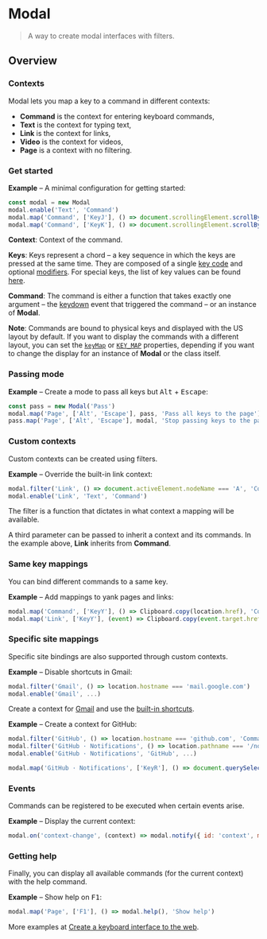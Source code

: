 # Modal

> A way to create modal interfaces with filters.

## Overview

### Contexts

Modal lets you map a key to a command in different contexts:

- **Command** is the context for entering keyboard commands,
- **Text** is the context for typing text,
- **Link** is the context for links,
- **Video** is the context for videos,
- **Page** is a context with no filtering.

### Get started

**Example** – A minimal configuration for getting started:

``` javascript
const modal = new Modal
modal.enable('Text', 'Command')
modal.map('Command', ['KeyJ'], () => document.scrollingElement.scrollBy({ top: 60 }), 'Scroll down')
modal.map('Command', ['KeyK'], () => document.scrollingElement.scrollBy({ top: -60 }), 'Scroll up')
```

**Context**: Context of the command.

**Keys**: Keys represent a chord – a key sequence in which the keys are pressed at the same time.
They are composed of a single [key code][KeyboardEvent.code] and optional [modifiers].
For special keys, the list of key values can be found [here][Key Values].

**Command**: The command is either a function that takes exactly one argument – the [keydown]
event that triggered the command – or an instance of **Modal**.

**Note**: Commands are bound to physical keys and displayed with the US layout by default.
If you want to display the commands with a different layout, you can set the [`keyMap`] or [`KEY_MAP`] properties,
depending if you want to change the display for an instance of **Modal** or the class itself.

### Passing mode

**Example** – Create a mode to pass all keys but <kbd>Alt</kbd> + <kbd>Escape</kbd>:

``` javascript
const pass = new Modal('Pass')
modal.map('Page', ['Alt', 'Escape'], pass, 'Pass all keys to the page')
pass.map('Page', ['Alt', 'Escape'], modal, 'Stop passing keys to the page')
```

### Custom contexts

Custom contexts can be created using filters.

**Example** – Override the built-in link context:

``` javascript
modal.filter('Link', () => document.activeElement.nodeName === 'A', 'Command')
modal.enable('Link', 'Text', 'Command')
```

The filter is a function that dictates in what context a mapping will be available.

A third parameter can be passed to inherit a context and its commands.
In the example above, **Link** inherits from **Command**.

### Same key mappings

You can bind different commands to a same key.

**Example** – Add mappings to yank pages and links:

``` javascript
modal.map('Command', ['KeyY'], () => Clipboard.copy(location.href), 'Copy page address')
modal.map('Link', ['KeyY'], (event) => Clipboard.copy(event.target.href), 'Copy link address')
```

### Specific site mappings

Specific site bindings are also supported through custom contexts.

**Example** – Disable shortcuts in Gmail:

``` javascript
modal.filter('Gmail', () => location.hostname === 'mail.google.com')
modal.enable('Gmail', ...)
```

Create a context for [Gmail] and use the [built-in shortcuts][Gmail keyboard shortcuts].

**Example** – Create a context for GitHub:

``` javascript
modal.filter('GitHub', () => location.hostname === 'github.com', 'Command')
modal.filter('GitHub · Notifications', () => location.pathname === '/notifications', 'GitHub')
modal.enable('GitHub · Notifications', 'GitHub', ...)

modal.map('GitHub · Notifications', ['KeyR'], () => document.querySelector('form[action="/notifications/mark"]').submit(), 'Mark all as read')
```

### Events

Commands can be registered to be executed when certain events arise.

**Example** – Display the current context:

``` javascript
modal.on('context-change', (context) => modal.notify({ id: 'context', message: context.name }))
```

### Getting help

Finally, you can display all available commands (for the current context) with the help command.

**Example** – Show help on <kbd>F1</kbd>:

``` javascript
modal.map('Page', ['F1'], () => modal.help(), 'Show help')
```

More examples at [Create a keyboard interface to the web].

[Create a keyboard interface to the web]: https://alexherbo2.github.io/blog/chrome/create-a-keyboard-interface-to-the-web/

[keydown]: https://developer.mozilla.org/en-US/docs/Web/API/Document/keydown_event
[KeyboardEvent.code]: https://developer.mozilla.org/en-US/docs/Web/API/KeyboardEvent/code
[Key Values]: https://developer.mozilla.org/en-US/docs/Web/API/KeyboardEvent/key/Key_Values
[Modifiers]: https://developer.mozilla.org/en-US/docs/Web/API/KeyboardEvent/key/Key_Values#Modifier_keys

[Gmail]: https://mail.google.com
[Gmail keyboard shortcuts]: https://support.google.com/mail/answer/6594

[GitHub]: https://github.com
[GitHub · Notifications]: https://github.com/notifications

[`keyMap`]: https://github.com/alexherbo2/modal.js/search?q=keyMap
[`KEY_MAP`]: https://github.com/alexherbo2/modal.js/search?q=KEY_MAP
